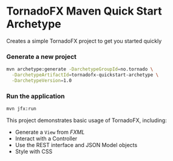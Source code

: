 # TornadoFX Maven Quick Start Archetype

Creates a simple TornadoFX project to get you started quickly

### Generate a new project

```bash
mvn archetype:generate -DarchetypeGroupId=no.tornado \
  -DarchetypeArtifactId=tornadofx-quickstart-archetype \
  -DarchetypeVersion=1.0
```

### Run the application

```bash
mvn jfx:run
```

This project demonstrates basic usage of TornadoFX, including:

- Generate a `View` from *FXML*
- Interact with a Controller
- Use the REST interface and JSON Model objects
- Style with CSS